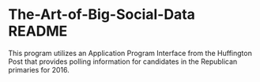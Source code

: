 # The-Art-of-Big-Social-Data README

This program utilizes an Application Program Interface from the Huffington Post that provides polling information for candidates in the Republican primaries for 2016.  

